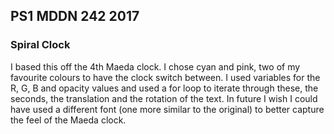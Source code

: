## PS1 MDDN 242 2017

### Spiral Clock

I based this off the 4th Maeda clock. I chose cyan and pink, two of my
favourite colours to have the clock switch between. I used variables for
the R, G, B and opacity values and used a for loop to iterate through these,
the seconds, the translation and the rotation of the text. In future I wish
I could have used a different font (one more similar to the original) to
better capture the feel of the Maeda clock.

